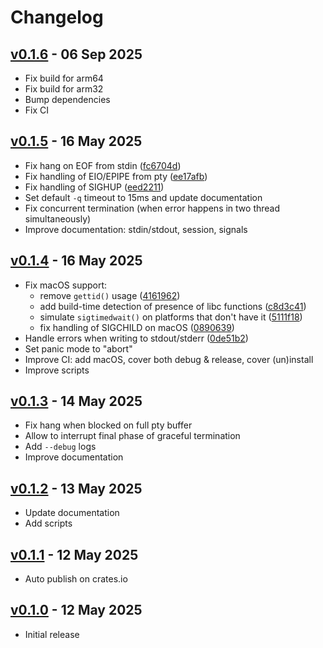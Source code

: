 # Changelog

## [v0.1.6][v0.1.6] - 06 Sep 2025

* Fix build for arm64
* Fix build for arm32
* Bump dependencies
* Fix CI

[v0.1.6]: https://github.com/gavv/reclog/releases/tag/v0.1.6

## [v0.1.5][v0.1.5] - 16 May 2025

* Fix hang on EOF from stdin ([fc6704d][fc6704d])
* Fix handling of EIO/EPIPE from pty ([ee17afb][ee17afb])
* Fix handling of SIGHUP ([eed2211][eed2211])
* Set default `-q` timeout to 15ms and update documentation
* Fix concurrent termination (when error happens in two thread simultaneously)
* Improve documentation: stdin/stdout, session, signals

[v0.1.5]: https://github.com/gavv/reclog/releases/tag/v0.1.5

[fc6704d]: https://github.com/gavv/reclog/commit/fc6704dfde92fe6a1280c4f8a39d53b076733112
[ee17afb]: https://github.com/gavv/reclog/commit/ee17afb111086b4c89e7fffc0b381842c7332cb6
[eed2211]: https://github.com/gavv/reclog/commit/eed2211c127a71e99e7efad1ccb1ac5b8bed5c39

## [v0.1.4][v0.1.4] - 16 May 2025

* Fix macOS support:
  * remove `gettid()` usage ([4161962][4161962])
  * add build-time detection of presence of libc functions ([c8d3c41][c8d3c41])
  * simulate `sigtimedwait()` on platforms that don't have it ([5111f18][5111f18])
  * fix handling of SIGCHILD on macOS ([0890639][0890639])
* Handle errors when writing to stdout/stderr ([0de51b2][0de51b2])
* Set panic mode to "abort"
* Improve CI: add macOS, cover both debug & release, cover (un)install
* Improve scripts

[v0.1.4]: https://github.com/gavv/reclog/releases/tag/v0.1.4

[4161962]: https://github.com/gavv/reclog/commit/4161962c826af0022bb973ef967725bc2413d5e6
[c8d3c41]: https://github.com/gavv/reclog/commit/c8d3c412d580fc84c714b11c58f2317b07a49a7e
[5111f18]: https://github.com/gavv/reclog/commit/5111f1895cd964f9cee2507e0726d483d2220286
[0890639]: https://github.com/gavv/reclog/commit/089063954d8a1694b05c253561282b6079d55822
[0de51b2]: https://github.com/gavv/reclog/commit/0de51b2634f5cacf7b4ab6d5f9af8af33abca32b

## [v0.1.3][v0.1.3] - 14 May 2025

* Fix hang when blocked on full pty buffer
* Allow to interrupt final phase of graceful termination
* Add `--debug` logs
* Improve documentation

[v0.1.3]: https://github.com/gavv/reclog/releases/tag/v0.1.3

## [v0.1.2][v0.1.2] - 13 May 2025

* Update documentation
* Add scripts

[v0.1.2]: https://github.com/gavv/reclog/releases/tag/v0.1.2

## [v0.1.1][v0.1.1] - 12 May 2025

* Auto publish on crates.io

[v0.1.1]: https://github.com/gavv/reclog/releases/tag/v0.1.1

## [v0.1.0][v0.1.0] - 12 May 2025

* Initial release

[v0.1.0]: https://github.com/gavv/reclog/releases/tag/v0.1.0
